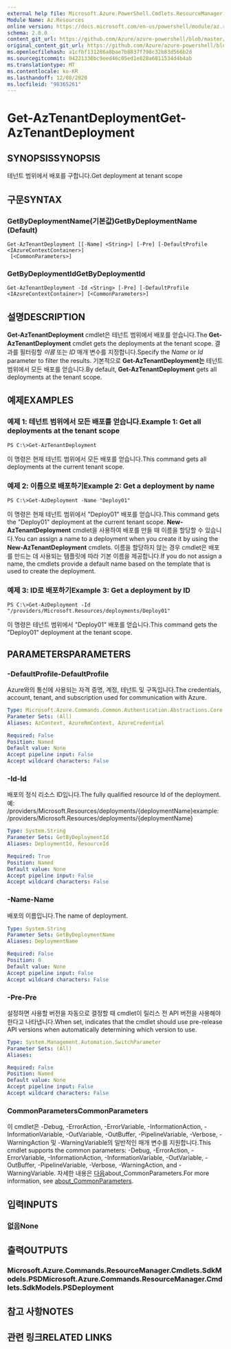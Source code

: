 ```yaml
---
external help file: Microsoft.Azure.PowerShell.Cmdlets.ResourceManager.dll-Help.xml
Module Name: Az.Resources
online version: https://docs.microsoft.com/en-us/powershell/module/az.resources/get-aztenantdeployment
schema: 2.0.0
content_git_url: https://github.com/Azure/azure-powershell/blob/master/src/Resources/Resources/help/Get-AzTenantDeployment.md
original_content_git_url: https://github.com/Azure/azure-powershell/blob/master/src/Resources/Resources/help/Get-AzTenantDeployment.md
ms.openlocfilehash: a1cfbf131286a8bae7b8837f798c32b83d566b2d
ms.sourcegitcommit: 04221336bc9eed46c05ed1e828a6811534d4b4ab
ms.translationtype: MT
ms.contentlocale: ko-KR
ms.lasthandoff: 12/08/2020
ms.locfileid: "98365261"
---
```

# <span data-ttu-id="00515-101">Get-AzTenantDeployment</span><span class="sxs-lookup"><span data-stu-id="00515-101">Get-AzTenantDeployment</span></span>

## <span data-ttu-id="00515-102">SYNOPSIS</span><span class="sxs-lookup"><span data-stu-id="00515-102">SYNOPSIS</span></span>
<span data-ttu-id="00515-103">테넌트 범위에서 배포를 구합니다.</span><span class="sxs-lookup"><span data-stu-id="00515-103">Get deployment at tenant scope</span></span>

## <span data-ttu-id="00515-104">구문</span><span class="sxs-lookup"><span data-stu-id="00515-104">SYNTAX</span></span>

### <span data-ttu-id="00515-105">GetByDeploymentName(기본값)</span><span class="sxs-lookup"><span data-stu-id="00515-105">GetByDeploymentName (Default)</span></span>
```
Get-AzTenantDeployment [[-Name] <String>] [-Pre] [-DefaultProfile <IAzureContextContainer>]
 [<CommonParameters>]
```

### <span data-ttu-id="00515-106">GetByDeploymentId</span><span class="sxs-lookup"><span data-stu-id="00515-106">GetByDeploymentId</span></span>
```
Get-AzTenantDeployment -Id <String> [-Pre] [-DefaultProfile <IAzureContextContainer>] [<CommonParameters>]
```

## <span data-ttu-id="00515-107">설명</span><span class="sxs-lookup"><span data-stu-id="00515-107">DESCRIPTION</span></span>
<span data-ttu-id="00515-108">**Get-AzTenantDeployment** cmdlet은 테넌트 범위에서 배포를 얻습니다.</span><span class="sxs-lookup"><span data-stu-id="00515-108">The **Get-AzTenantDeployment** cmdlet gets the deployments at the tenant scope.</span></span>
<span data-ttu-id="00515-109">결과를 필터링할 *이름* 또는 *ID* 매개 변수를 지정합니다.</span><span class="sxs-lookup"><span data-stu-id="00515-109">Specify the *Name* or *Id* parameter to filter the results.</span></span>
<span data-ttu-id="00515-110">기본적으로 **Get-AzTenantDeployment는** 테넌트 범위에서 모든 배포를 얻습니다.</span><span class="sxs-lookup"><span data-stu-id="00515-110">By default, **Get-AzTenantDeployment** gets all deployments at the tenant scope.</span></span>

## <span data-ttu-id="00515-111">예제</span><span class="sxs-lookup"><span data-stu-id="00515-111">EXAMPLES</span></span>

### <span data-ttu-id="00515-112">예제 1: 테넌트 범위에서 모든 배포를 얻습니다.</span><span class="sxs-lookup"><span data-stu-id="00515-112">Example 1: Get all deployments at the tenant scope</span></span>
```
PS C:\>Get-AzTenantDeployment
```

<span data-ttu-id="00515-113">이 명령은 현재 테넌트 범위에서 모든 배포를 얻습니다.</span><span class="sxs-lookup"><span data-stu-id="00515-113">This command gets all deployments at the current tenant scope.</span></span>

### <span data-ttu-id="00515-114">예제 2: 이름으로 배포하기</span><span class="sxs-lookup"><span data-stu-id="00515-114">Example 2: Get a deployment by name</span></span>
```
PS C:\>Get-AzDeployment -Name "Deploy01"
```

<span data-ttu-id="00515-115">이 명령은 현재 테넌트 범위에서 "Deploy01" 배포를 얻습니다.</span><span class="sxs-lookup"><span data-stu-id="00515-115">This command gets the "Deploy01" deployment at the current tenant scope.</span></span>
<span data-ttu-id="00515-116">**New-AzTenantDeployment** cmdlet을 사용하여 배포를 만들 때 이름을 할당할 수 있습니다.</span><span class="sxs-lookup"><span data-stu-id="00515-116">You can assign a name to a deployment when you create it by using the **New-AzTenantDeployment** cmdlets.</span></span>
<span data-ttu-id="00515-117">이름을 할당하지 않는 경우 cmdlet은 배포를 만드는 데 사용되는 템플릿에 따라 기본 이름을 제공합니다.</span><span class="sxs-lookup"><span data-stu-id="00515-117">If you do not assign a name, the cmdlets provide a default name based on the template that is used to create the deployment.</span></span>

### <span data-ttu-id="00515-118">예제 3: ID로 배포하기</span><span class="sxs-lookup"><span data-stu-id="00515-118">Example 3: Get a deployment by ID</span></span>
```
PS C:\>Get-AzDeployment -Id "/providers/Microsoft.Resources/deployments/Deploy01"
```

<span data-ttu-id="00515-119">이 명령은 테넌트 범위에서 "Deploy01" 배포를 얻습니다.</span><span class="sxs-lookup"><span data-stu-id="00515-119">This command gets the "Deploy01" deployment at the tenant scope.</span></span>

## <span data-ttu-id="00515-120">PARAMETERS</span><span class="sxs-lookup"><span data-stu-id="00515-120">PARAMETERS</span></span>

### <span data-ttu-id="00515-121">-DefaultProfile</span><span class="sxs-lookup"><span data-stu-id="00515-121">-DefaultProfile</span></span>
<span data-ttu-id="00515-122">Azure와의 통신에 사용되는 자격 증명, 계정, 테넌트 및 구독입니다.</span><span class="sxs-lookup"><span data-stu-id="00515-122">The credentials, account, tenant, and subscription used for communication with Azure.</span></span>

```yaml
Type: Microsoft.Azure.Commands.Common.Authentication.Abstractions.Core.IAzureContextContainer
Parameter Sets: (All)
Aliases: AzContext, AzureRmContext, AzureCredential

Required: False
Position: Named
Default value: None
Accept pipeline input: False
Accept wildcard characters: False
```

### <span data-ttu-id="00515-123">-Id</span><span class="sxs-lookup"><span data-stu-id="00515-123">-Id</span></span>
<span data-ttu-id="00515-124">배포의 정식 리소스 ID입니다.</span><span class="sxs-lookup"><span data-stu-id="00515-124">The fully qualified resource Id of the deployment.</span></span>
<span data-ttu-id="00515-125">예: /providers/Microsoft.Resources/deployments/{deploymentName}</span><span class="sxs-lookup"><span data-stu-id="00515-125">example: /providers/Microsoft.Resources/deployments/{deploymentName}</span></span>

```yaml
Type: System.String
Parameter Sets: GetByDeploymentId
Aliases: DeploymentId, ResourceId

Required: True
Position: Named
Default value: None
Accept pipeline input: False
Accept wildcard characters: False
```

### <span data-ttu-id="00515-126">-Name</span><span class="sxs-lookup"><span data-stu-id="00515-126">-Name</span></span>
<span data-ttu-id="00515-127">배포의 이름입니다.</span><span class="sxs-lookup"><span data-stu-id="00515-127">The name of deployment.</span></span>

```yaml
Type: System.String
Parameter Sets: GetByDeploymentName
Aliases: DeploymentName

Required: False
Position: 0
Default value: None
Accept pipeline input: False
Accept wildcard characters: False
```

### <span data-ttu-id="00515-128">-Pre</span><span class="sxs-lookup"><span data-stu-id="00515-128">-Pre</span></span>
<span data-ttu-id="00515-129">설정하면 사용할 버전을 자동으로 결정할 때 cmdlet이 릴리스 전 API 버전을 사용해야 한다고 나타냅니다.</span><span class="sxs-lookup"><span data-stu-id="00515-129">When set, indicates that the cmdlet should use pre-release API versions when automatically determining which version to use.</span></span>

```yaml
Type: System.Management.Automation.SwitchParameter
Parameter Sets: (All)
Aliases:

Required: False
Position: Named
Default value: None
Accept pipeline input: False
Accept wildcard characters: False
```

### <span data-ttu-id="00515-130">CommonParameters</span><span class="sxs-lookup"><span data-stu-id="00515-130">CommonParameters</span></span>
<span data-ttu-id="00515-131">이 cmdlet은 -Debug, -ErrorAction, -ErrorVariable, -InformationAction, -InformationVariable, -OutVariable, -OutBuffer, -PipelineVariable, -Verbose, -WarningAction 및 -WarningVariable의 일반적인 매개 변수를 지원합니다.</span><span class="sxs-lookup"><span data-stu-id="00515-131">This cmdlet supports the common parameters: -Debug, -ErrorAction, -ErrorVariable, -InformationAction, -InformationVariable, -OutVariable, -OutBuffer, -PipelineVariable, -Verbose, -WarningAction, and -WarningVariable.</span></span> <span data-ttu-id="00515-132">자세한 내용은 [다음](http://go.microsoft.com/fwlink/?LinkID=113216)about_CommonParameters.</span><span class="sxs-lookup"><span data-stu-id="00515-132">For more information, see [about_CommonParameters](http://go.microsoft.com/fwlink/?LinkID=113216).</span></span>

## <span data-ttu-id="00515-133">입력</span><span class="sxs-lookup"><span data-stu-id="00515-133">INPUTS</span></span>

### <span data-ttu-id="00515-134">없음</span><span class="sxs-lookup"><span data-stu-id="00515-134">None</span></span>

## <span data-ttu-id="00515-135">출력</span><span class="sxs-lookup"><span data-stu-id="00515-135">OUTPUTS</span></span>

### <span data-ttu-id="00515-136">Microsoft.Azure.Commands.ResourceManager.Cmdlets.SdkModels.PSD</span><span class="sxs-lookup"><span data-stu-id="00515-136">Microsoft.Azure.Commands.ResourceManager.Cmdlets.SdkModels.PSDeployment</span></span>

## <span data-ttu-id="00515-137">참고 사항</span><span class="sxs-lookup"><span data-stu-id="00515-137">NOTES</span></span>

## <span data-ttu-id="00515-138">관련 링크</span><span class="sxs-lookup"><span data-stu-id="00515-138">RELATED LINKS</span></span>
